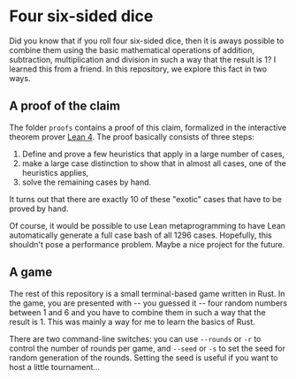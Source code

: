 # Four six-sided dice

Did you know that if you roll four six-sided dice, then it is aways possible to combine
them using the basic mathematical operations of addition, subtraction, multiplication and
division in such a way that the result is 1? I learned this from a friend. In this repository,
we explore this fact in two ways.

## A proof of the claim

The folder `proofs` contains a proof of this claim, formalized in the interactive theorem prover
[Lean 4](https://leanprover-community.github.io/). The proof basically consists of three steps:

1. Define and prove a few heuristics that apply in a large number of cases,
2. make a large case distinction to show that in almost all cases, one of the heuristics applies,
3. solve the remaining cases by hand.

It turns out that there are exactly 10 of these "exotic" cases that have to be proved by hand.

Of course, it would be possible to use Lean metaprogramming to have Lean automatically generate
a full case bash of all 1296 cases. Hopefully, this shouldn't pose a performance problem. Maybe
a nice project for the future.

## A game

The rest of this repository is a small terminal-based game written in Rust. In the game, you are
presented with -- you guessed it -- four random numbers between 1 and 6 and you have to combine them
in such a way that the result is 1. This was mainly a way for me to learn the basics of Rust.

There are two command-line switches: you can use `--rounds` or `-r` to control the number of rounds
per game, and `--seed` or `-s` to set the seed for random generation of the rounds. Setting the
seed is useful if you want to host a little tournament...